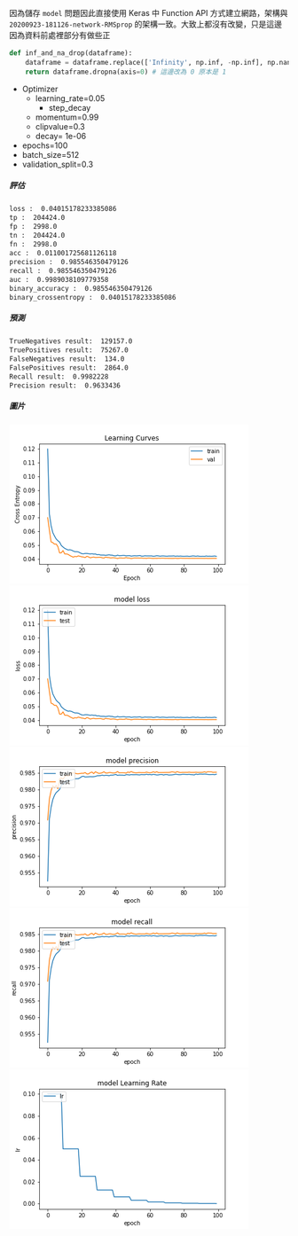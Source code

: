 因為儲存 `model` 問題因此直接使用 Keras 中 Function API 方式建立網路，架構與 `20200923-181126-network-RMSprop` 的架構一致。大致上都沒有改變，只是這邊因為資料前處裡部分有做些正

```python
def inf_and_na_drop(dataframe):
    dataframe = dataframe.replace(['Infinity', np.inf, -np.inf], np.nan)
    return dataframe.dropna(axis=0) # 這邊改為 0 原本是 1
```

- Optimizer
    - learning_rate=0.05
        - step_decay
    - momentum=0.99
    - clipvalue=0.3
    - decay= 1e-06
- epochs=100
- batch_size=512
- validation_split=0.3

##### 評估

```
loss :  0.04015178233385086
tp :  204424.0
fp :  2998.0
tn :  204424.0
fn :  2998.0
acc :  0.011001725681126118
precision :  0.985546350479126
recall :  0.985546350479126
auc :  0.9989038109779358
binary_accuracy :  0.985546350479126
binary_crossentropy :  0.04015178233385086
```

##### 預測

```
TrueNegatives result:  129157.0
TruePositives result:  75267.0
FalseNegatives result:  134.0
FalsePositives result:  2864.0
Recall result:  0.9982228
Precision result:  0.9633436
```

##### 圖片
![](cross_entropy_graph_decay.png)
![](loss.png)
![](precision.png)
![](recall.png)
![](lr_decay.png)
